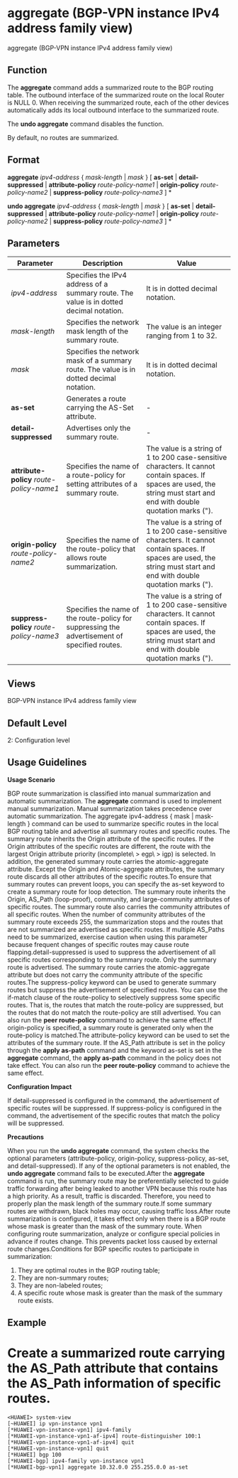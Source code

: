 aggregate (BGP-VPN instance IPv4 address family view)
=====================================================

aggregate (BGP-VPN instance IPv4 address family view)

Function
--------



The **aggregate** command adds a summarized route to the BGP routing table. The outbound interface of the summarized route on the local Router is NULL 0. When receiving the summarized route, each of the other devices automatically adds its local outbound interface to the summarized route.

The **undo aggregate** command disables the function.



By default, no routes are summarized.


Format
------

**aggregate** *ipv4-address* { *mask-length* | *mask* } [ **as-set** | **detail-suppressed** | **attribute-policy** *route-policy-name1* | **origin-policy** *route-policy-name2* | **suppress-policy** *route-policy-name3* ] \*

**undo aggregate** *ipv4-address* { *mask-length* | *mask* } [ **as-set** | **detail-suppressed** | **attribute-policy** *route-policy-name1* | **origin-policy** *route-policy-name2* | **suppress-policy** *route-policy-name3* ] \*


Parameters
----------

| Parameter | Description | Value |
| --- | --- | --- |
| *ipv4-address* | Specifies the IPv4 address of a summary route. The value is in dotted decimal notation. | It is in dotted decimal notation. |
| *mask-length* | Specifies the network mask length of the summary route. | The value is an integer ranging from 1 to 32. |
| *mask* | Specifies the network mask of a summary route. The value is in dotted decimal notation. | It is in dotted decimal notation. |
| **as-set** | Generates a route carrying the AS-Set attribute. | - |
| **detail-suppressed** | Advertises only the summary route. | - |
| **attribute-policy** *route-policy-name1* | Specifies the name of a route-policy for setting attributes of a summary route. | The value is a string of 1 to 200 case-sensitive characters. It cannot contain spaces. If spaces are used, the string must start and end with double quotation marks ("). |
| **origin-policy** *route-policy-name2* | Specifies the name of the route-policy that allows route summarization. | The value is a string of 1 to 200 case-sensitive characters. It cannot contain spaces. If spaces are used, the string must start and end with double quotation marks ("). |
| **suppress-policy** *route-policy-name3* | Specifies the name of the route-policy for suppressing the advertisement of specified routes. | The value is a string of 1 to 200 case-sensitive characters. It cannot contain spaces. If spaces are used, the string must start and end with double quotation marks ("). |



Views
-----

BGP-VPN instance IPv4 address family view


Default Level
-------------

2: Configuration level


Usage Guidelines
----------------

**Usage Scenario**

BGP route summarization is classified into manual summarization and automatic summarization. The **aggregate** command is used to implement manual summarization. Manual summarization takes precedence over automatic summarization. The aggregate ipv4-address { mask | mask-length } command can be used to summarize specific routes in the local BGP routing table and advertise all summary routes and specific routes. The summary route inherits the Origin attribute of the specific routes. If the Origin attributes of the specific routes are different, the route with the largest Origin attribute priority (incomplete\ > egp\ > igp) is selected. In addition, the generated summary route carries the atomic-aggregate attribute. Except the Origin and Atomic-aggregate attributes, the summary route discards all other attributes of the specific routes.To ensure that summary routes can prevent loops, you can specify the as-set keyword to create a summary route for loop detection. The summary route inherits the Origin, AS\_Path (loop-proof), community, and large-community attributes of specific routes. The summary route also carries the community attributes of all specific routes. When the number of community attributes of the summary route exceeds 255, the summarization stops and the routes that are not summarized are advertised as specific routes. If multiple AS\_Paths need to be summarized, exercise caution when using this parameter because frequent changes of specific routes may cause route flapping.detail-suppressed is used to suppress the advertisement of all specific routes corresponding to the summary route. Only the summary route is advertised. The summary route carries the atomic-aggregate attribute but does not carry the community attribute of the specific routes.The suppress-policy keyword can be used to generate summary routes but suppress the advertisement of specified routes. You can use the if-match clause of the route-policy to selectively suppress some specific routes. That is, the routes that match the route-policy are suppressed, but the routes that do not match the route-policy are still advertised. You can also run the **peer route-policy** command to achieve the same effect.If origin-policy is specified, a summary route is generated only when the route-policy is matched.The attribute-policy keyword can be used to set the attributes of the summary route. If the AS\_Path attribute is set in the policy through the **apply as-path** command and the keyword as-set is set in the **aggregate** command, the **apply as-path** command in the policy does not take effect. You can also run the **peer route-policy** command to achieve the same effect.

**Configuration Impact**



If detail-suppressed is configured in the command, the advertisement of specific routes will be suppressed. If suppress-policy is configured in the command, the advertisement of the specific routes that match the policy will be suppressed.



**Precautions**

When you run the **undo aggregate** command, the system checks the optional parameters (attribute-policy, origin-policy, suppress-policy, as-set, and detail-suppressed). If any of the optional parameters is not enabled, the **undo aggregate** command fails to be executed.After the **aggregate** command is run, the summary route may be preferentially selected to guide traffic forwarding after being leaked to another VPN because this route has a high priority. As a result, traffic is discarded. Therefore, you need to properly plan the mask length of the summary route.If some summary routes are withdrawn, black holes may occur, causing traffic loss.After route summarization is configured, it takes effect only when there is a BGP route whose mask is greater than the mask of the summary route. When configuring route summarization, analyze or configure special policies in advance if routes change. This prevents packet loss caused by external route changes.Conditions for BGP specific routes to participate in summarization:

1. They are optimal routes in the BGP routing table;
2. They are non-summary routes;
3. They are non-labeled routes;
4. A specific route whose mask is greater than the mask of the summary route exists.


Example
-------

# Create a summarized route carrying the AS\_Path attribute that contains the AS\_Path information of specific routes.
```
<HUAWEI> system-view
[~HUAWEI] ip vpn-instance vpn1
[*HUAWEI-vpn-instance-vpn1] ipv4-family
[*HUAWEI-vpn-instance-vpn1-af-ipv4] route-distinguisher 100:1
[*HUAWEI-vpn-instance-vpn1-af-ipv4] quit
[*HUAWEI-vpn-instance-vpn1] quit
[*HUAWEI] bgp 100
[*HUAWEI-bgp] ipv4-family vpn-instance vpn1
[*HUAWEI-bgp-vpn1] aggregate 10.32.0.0 255.255.0.0 as-set

```